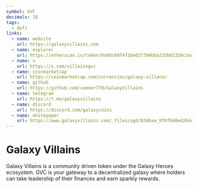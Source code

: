 ```yaml
---
symbol: GVC
decimals: 18
tags:
  - defi
links:
  - name: website
    url: https://galaxyvillains.com
  - name: explorer
    url: https://etherscan.io/token/0x8dc89f4716e027394bba225b82328c1ea2ea58bf
  - name: x
    url: https://x.com/villainsgvc
  - name: coinmarketcap
    url: https://coinmarketcap.com/currencies/galaxy-villans/
  - name: github
    url: https://github.com/sumner770/GalaxyVillains
  - name: telegram
    url: https://t.me/galaxyvillains
  - name: discord
    url: https://discord.com/galaxycoins
  - name: whitepaper
    url: https://www.galaxyvillains.com/_files/ugd/834baa_0f0fbd0ed2644f17b7d9add713eb73c9.pdf
---
```


# Galaxy Villains

Galaxy Villains is a community driven token under the Galaxy Heroes ecosystem. GVC is your gateway to a decentralized galaxy where holders can take leadership of their finances and earn sparkly rewards.
